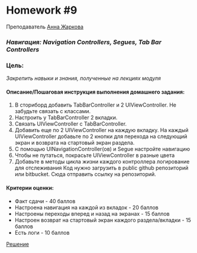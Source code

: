 # Homework #9
Преподаватель [Анна Жаркова][Teacher]
### _Навигация: Navigation Controllers, Segues, Tab Bar Controllers_
### Цель:
 _Закрепить навыки и знания, полученные на лекциях модуля_

#### Описание/Пошаговая инструкция выполнения домашнего задания:
1. В сториборд добавить TabBarController и 2 UIViewController. Не забудьте связать с классами.
2. Настроить у TabBarController 2 вкладки.
3. Связать UIViewController с TabBarController.
4. Добавить еще по 2 UIViewController на каждую вкладку. На каждый UIViewController добавьте по 2 кнопки для перехода на следующий экран и возврата на стартовый экран раздела.
5. С помощью UINavigationController(ов) и Segue настройте навигацию
6. Чтобы не путаться, покрасьте UIViewController в разные цвета
7. Добавьте в методы цикла жизни каждого контроллера логирование для отслеживания
Код нужно загрузить в public github репозиторий или bitbucket. Сюда отправить ссылку на репозиторий.



#### Критерии оценки:
- Факт сдачи - 40 баллов
- Настроена навигация на каждой из вкладок - 20 баллов
- Настроены переходы вперед и назад на экранах - 15 баллов
- Настроен возврат на стартовый экран каждого раздела/вкладки - 15 баллов
- Есть логи - 10 баллов

[Решение][rep]

[Teacher]: <https://career.habr.com/anioutka>

[rep]: <https://github.com/DaniilYarmolenko/Otus_GPB/tree/homework/Homework/%238_RunLoop/TimerBase_GPB>

